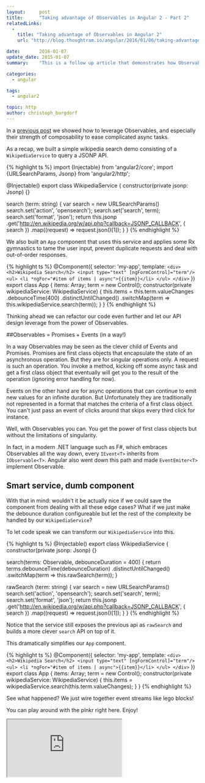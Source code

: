 ```yaml
---
layout:     post
title:      "Taking advantage of Observables in Angular 2 - Part 2"
relatedLinks:
  -
    title: "Taking advantage of Observables in Angular 2"
    url: "http://blog.thoughtram.io/angular/2016/01/06/taking-advantage-of-observables-in-angular2.html"

date:       2016-01-07
update_date: 2015-01-07
summary:    "This is a follow up article that demonstrates how Observables can influence our API design."

categories:
  - angular

tags:
  - angular2

topic: http
author: christoph_burgdorf
---
```


In a [previous post](http://blog.thoughtram.io/angular/2016/01/06/taking-advantage-of-observables-in-angular2.html) we showed how to leverage Observables, and especially their strength of composability to ease complicated async tasks.

As a recap, we built a simple wikipedia search demo consisting of a `WikipediaService` to query a JSONP API.

{% highlight ts %}
import {Injectable} from 'angular2/core';
import {URLSearchParams, Jsonp} from 'angular2/http';

@Injectable()
export class WikipediaService {
  constructor(private jsonp: Jsonp) {}

  search (term: string) {
    var search = new URLSearchParams()
    search.set('action', 'opensearch');
    search.set('search', term);
    search.set('format', 'json');
    return this.jsonp
                .get('http://en.wikipedia.org/w/api.php?callback=JSONP_CALLBACK', { search })
                .map((request) => request.json()[1]);
  }
}
{% endhighlight %}

We also built an `App` component that uses this service and applies some Rx gymnastics to tame the user input, prevent duplicate requests and deal with out-of-order responses.

{% highlight ts %}
@Component({
  selector: 'my-app',
  template: `
    <div>
      <h2>Wikipedia Search</h2>
      <input type="text" [ngFormControl]="term"/>
      <ul>
        <li *ngFor="#item of items | async">{{item}}</li>
      </ul>
    </div>
  `
})
export class App {
  items: Array<string>;
  term = new Control();
  constructor(private wikipediaService: WikipediaService) {
    this.items = this.term.valueChanges
                 .debounceTime(400)
                 .distinctUntilChanged()
                 .switchMap(term => this.wikipediaService.search(term));
  }
}
{% endhighlight %}

Thinking ahead we can refactor our code even further and let our API design leverage from the power of Observables.

##Observables = Promises + Events (in a way!)

In a way Observables may be seen as the clever child of Events and Promises. Promises are first class objects that encapsulate the state of an asynchronous operation. But they are for singular operations only. A request is such an operation. You invoke a method, kicking off some async task and get a first class object that eventually will get you to the result of the operation (ignoring error handling for now).

Events on the other hand are for async operations that can continue to emit new values for an infinite duration. But Unfortunately they are traditionally not represented in a format that matches the criteria of a first class object. You can't just pass an event of clicks around that skips every third click for instance.

Well, with Observables you can. You get the power of first class objects but without the limitations of singularity.

In fact, in a modern .NET language such as F#, which embraces Observables all the way down, every `IEvent<T>` inherits from `IObservable<T>`. Angular also went down this path and made `EventEmiter<T>` implement Observable<T>.

## Smart service, dumb component

With that in mind: wouldn't it be actually nice if we could save the component from dealing with all these edge cases? What if we just make the debounce duration configureable but let the rest of the complexity be handled by our `WikipediaService`?

To let code speak we can transform our `WikipediaService` into this.

{% highlight ts %}
@Injectable()
export class WikipediaService {
  constructor(private jsonp: Jsonp) {}

  search(terms: Observable<string>, debounceDuration = 400) {
    return terms.debounceTime(debounceDuration)
                .distinctUntilChanged()
                .switchMap(term => this.rawSearch(term));
  }

  rawSearch (term: string) {
    var search = new URLSearchParams()
    search.set('action', 'opensearch');
    search.set('search', term);
    search.set('format', 'json');
    return this.jsonp
                .get('http://en.wikipedia.org/w/api.php?callback=JSONP_CALLBACK', { search })
                .map((request) => request.json()[1]);
  }
}
{% endhighlight %}

Notice that the service still exposes the previous api as `rawSearch` and builds a more clever `search` API on top of it.

This dramatically simplifies our `App` component.

{% highlight ts %}
@Component({
  selector: 'my-app',
  template: `
    <div>
      <h2>Wikipedia Search</h2>
      <input type="text" [ngFormControl]="term"/>
      <ul>
        <li *ngFor="#item of items | async">{{item}}</li>
      </ul>
    </div>
  `
})
export class App {
  items: Array<string>;
  term = new Control();
  constructor(private wikipediaService: WikipediaService) {
    this.items = wikipediaService.search(this.term.valueChanges);
  }
}
{% endhighlight %}

See what happened? We just wire together event streams like lego blocks!

You can play around with the plnkr right here. Enjoy!

<iframe src="http://embed.plnkr.co/ntH2PsJtAG14yQvakbAD/"></iframe>
